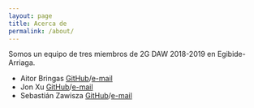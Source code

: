 ```yaml
---
layout: page
title: Acerca de
permalink: /about/
---
```


Somos un equipo de tres miembros de 2G DAW 2018-2019 en Egibide-Arriaga.    
* Aitor Bringas [GitHub](https://github.com/aitorbm)/[e-mail](aitorbingas@gmail.com)   
* Jon Xu [GitHub](https://github.com/mygoldxp)/[e-mail](v622277733@gmail.com)   
* Sebastián Zawisza [GitHub](https://github.com/anszau)/[e-mail](sebastian.zawisza@gmail.com)   

